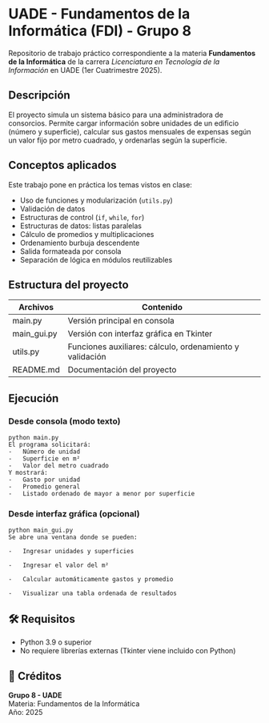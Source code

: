 # UADE - Fundamentos de la Informática (FDI) - Grupo 8

Repositorio de trabajo práctico correspondiente a la materia **Fundamentos de la Informática** de la carrera _Licenciatura en Tecnología de la Información_ en UADE (1er Cuatrimestre 2025).

## Descripción

El proyecto simula un sistema básico para una administradora de consorcios. Permite cargar información sobre unidades de un edificio (número y superficie), calcular sus gastos mensuales de expensas según un valor fijo por metro cuadrado, y ordenarlas según la superficie.

## Conceptos aplicados

Este trabajo pone en práctica los temas vistos en clase:

- Uso de funciones y modularización (`utils.py`)
- Validación de datos
- Estructuras de control (`if`, `while`, `for`)
- Estructuras de datos: listas paralelas
- Cálculo de promedios y multiplicaciones
- Ordenamiento burbuja descendente
- Salida formateada por consola
- Separación de lógica en módulos reutilizables

## Estructura del proyecto

| Archivos    | Contenido                                                |
| ----------- | -------------------------------------------------------- |
| main.py     | Versión principal en consola                             |
| main_gui.py | Versión con interfaz gráfica en Tkinter                  |
| utils.py    | Funciones auxiliares: cálculo, ordenamiento y validación |
| README.md   | Documentación del proyecto                               |

## Ejecución

### Desde consola (modo texto)

    python main.py
    El programa solicitará:
    -   Número de unidad
    -   Superficie en m²
    -   Valor del metro cuadrado
    Y mostrará:
    -   Gasto por unidad
    -   Promedio general
    -   Listado ordenado de mayor a menor por superficie

### Desde interfaz gráfica (opcional)

    python main_gui.py
    Se abre una ventana donde se pueden:

    -   Ingresar unidades y superficies

    -   Ingresar el valor del m²

    -   Calcular automáticamente gastos y promedio

    -   Visualizar una tabla ordenada de resultados

## 🛠️ Requisitos

- Python 3.9 o superior
- No requiere librerías externas (Tkinter viene incluido con Python)

## 📌 Créditos

**Grupo 8 - UADE**  
Materia: Fundamentos de la Informática  
Año: 2025
